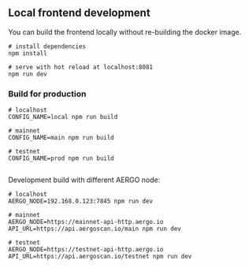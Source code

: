 ## Local frontend development

You can build the frontend locally without re-building the docker image.

```shell
# install dependencies
npm install

# serve with hot reload at localhost:8081
npm run dev
```

### Build for production

```shell
# localhost
CONFIG_NAME=local npm run build

# mainnet
CONFIG_NAME=main npm run build

# testnet
CONFIG_NAME=prod npm run build


```

Development build with different AERGO node:

```shell
# localhost
AERGO_NODE=192.168.0.123:7845 npm run dev

# mainnet
AERGO_NODE=https://mainnet-api-http.aergo.io API_URL=https://api.aergoscan.io/main npm run dev

# testnet
AERGO_NODE=https://testnet-api-http.aergo.io API_URL=https://api.aergoscan.io/testnet npm run dev
```
